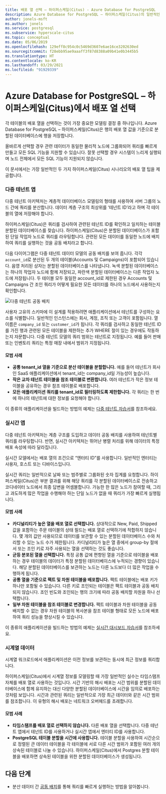 ```yaml
---
title: 배포 열 선택 – 하이퍼스케일(Citus) - Azure Database for PostgreSQL
description: Azure Database for PostgreSQL – 하이퍼스케일(Citus)의 일반적인 시나리오에서 배포 열을 선택하는 방법을 알아봅니다.
author: jonels-msft
ms.author: jonels
ms.service: postgresql
ms.subservice: hyperscale-citus
ms.topic: conceptual
ms.date: 05/06/2019
ms.openlocfilehash: 129eff8c954c0c5469d3607e6ae16ce3202630ed
ms.sourcegitcommit: f28ebb95ae9aaaff3f87d8388a09b41e0b3445b5
ms.translationtype: HT
ms.contentlocale: ko-KR
ms.lasthandoff: 03/29/2021
ms.locfileid: "91929339"
---
```

# <a name="choose-distribution-columns-in-azure-database-for-postgresql--hyperscale-citus"></a>Azure Database for PostgreSQL – 하이퍼스케일(Citus)에서 배포 열 선택

각 테이블의 배포 열을 선택하는 것이 가장 중요한 모델링 결정 중 하나입니다. Azure Database for PostgreSQL – 하이퍼스케일(Citus)은 행의 배포 열 값을 기준으로 분할된 데이터베이스에 행을 저장합니다.

올바르게 선택할 경우 관련 데이터가 동일한 물리적 노드에 그룹화되어 쿼리를 빠르게 만들고 모든 SQL 기능을 지원할 수 있습니다. 잘못 선택할 경우 시스템이 느리게 실행되며 노드 전체에서 모든 SQL 기능이 지원되지 않습니다.

이 문서에서는 가장 일반적인 두 가지 하이퍼스케일(Citus) 시나리오의 배포 열 팁을 제공합니다.

### <a name="multi-tenant-apps"></a>다중 테넌트 앱

다중 테넌트 아키텍처는 계층적 데이터베이스 모델링의 형태를 사용하여 서버 그룹의 노드 간에 쿼리를 분산합니다. 데이터 계층 구조의 최상위를 ‘테넌트 ID’라고 하며 각 테이블의 열에 저장해야 합니다.

하이퍼스케일(Citus)은 쿼리를 검사하여 관련된 테넌트 ID를 확인하고 일치하는 테이블 분할된 데이터베이스를 찾습니다. 하이퍼스케일(Citus)은 분할된 데이터베이스가 포함된 단일 작업자 노드로 쿼리를 라우팅합니다. 관련된 모든 데이터를 동일한 노드에 배치하여 쿼리를 실행하는 것을 공동 배치라고 합니다.

다음 다이어그램은 다중 테넌트 데이터 모델의 공동 배치를 보여 줍니다. 각각 `account_id`로 분산된 두 개의 테이블(Accounts 및 Campaigns)이 포함되어 있습니다. 음영 처리된 상자는 분할된 데이터베이스를 나타냅니다. 녹색 분할된 데이터베이스는 하나의 작업자 노드에 함께 저장되고, 파란색 분할된 데이터베이스는 다른 작업자 노드에 저장됩니다. 두 테이블 모두 동일한 account\_id로 제한된 경우 Accounts 및 Campaigns 간 조인 쿼리가 어떻게 필요한 모든 데이터를 하나의 노드에서 사용하는지 확인합니다.

![다중 테넌트 공동 배치](media/concepts-hyperscale-choosing-distribution-column/multi-tenant-colocation.png)

사용자 고유의 스키마에 이 설계를 적용하려면 애플리케이션에서 테넌트를 구성하는 요소를 식별합니다. 일반적인 인스턴스에는 회사, 계정, 조직 또는 고객이 포함됩니다. 열 이름은 `company_id` 또는 `customer_id`가 됩니다. 각 쿼리를 검사하고 동일한 테넌트 ID를 가진 행과 관련된 모든 테이블을 제한하는 추가 WHERE 절이 있는 경우에도 작동하는지 자문합니다.
다중 테넌트 모델의 쿼리 범위는 테넌트로 지정됩니다. 예를 들어 판매 또는 인벤토리 쿼리는 특정 매장 내에서 범위가 지정됩니다.

#### <a name="best-practices"></a>모범 사례

-   **공통 tenant\_id 열을 기준으로 분산 테이블을 분할합니다.** 예를 들어 테넌트가 회사인 SaaS 애플리케이션에서 tenant\_id는 company\_id일 가능성이 높습니다.
-   **작은 교차 테넌트 테이블을 참조 테이블로 변환합니다.** 여러 테넌트가 작은 정보 테이블을 공유하는 경우 참조 테이블로 배포합니다.
-   **모든 애플리케이션 쿼리를 tenant\_id로 필터링하도록 제한합니다.** 각 쿼리는 한 번에 하나의 테넌트에 대한 정보를 요청해야 합니다.

이 종류의 애플리케이션을 빌드하는 방법의 예제는 [다중 테넌트 자습서](./tutorial-design-database-hyperscale-multi-tenant.md)를 참조하세요.

### <a name="real-time-apps"></a>실시간 앱

다중 테넌트 아키텍처는 계층 구조를 도입하고 데이터 공동 배치를 사용하여 테넌트별 쿼리를 라우팅합니다. 반면, 실시간 아키텍처는 뛰어난 병렬 처리를 위해 데이터의 특정 배포 속성에 따라 달라집니다.

실시간 모델에서는 배포 열의 조건으로 “엔터티 ID”를 사용합니다. 일반적인 엔터티는 사용자, 호스트 또는 디바이스입니다.

실시간 쿼리는 일반적으로 날짜 또는 범주별로 그룹화된 숫자 집계를 요청합니다. 하이퍼스케일(Citus)은 부분 결과를 위해 해당 쿼리를 각 분할된 데이터베이스로 전송하고 코디네이터 노드에서 최종 답변을 어셈블합니다. 가능한 한 많은 노드가 참여할 때, 그리고 과도하게 많은 작업을 수행해야 하는 단일 노드가 없을 때 쿼리가 가장 빠르게 실행됩니다.

#### <a name="best-practices"></a>모범 사례

-   **카디널리티가 높은 열을 배포 열로 선택합니다.** 상대적으로 New, Paid, Shipped 값을 포함하는 주문 테이블의 상태 필드는 배포 열로 선택하기에 적합하지 않습니다. 몇 개의 값만 사용되므로 데이터를 보관할 수 있는 분할된 데이터베이스 수와 처리할 수 있는 노드 수가 제한됩니다. 카디널리티가 높은 열 중에서 group-by 절에서 또는 조인 키로 자주 사용되는 열을 선택하는 것도 좋습니다.
-   **균등 분포된 열을 선택합니다.** 특정 공통 값에 편향된 열을 기준으로 테이블을 배포하는 경우 테이블의 데이터가 특정 분할된 데이터베이스에 누적되는 경향이 있습니다. 해당 분할된 데이터베이스를 보관하는 노드는 다른 노드보다 더 많은 작업을 수행하게 됩니다.
-   **공통 열을 기준으로 팩트 및 차원 테이블을 배포합니다.**
    팩트 테이블에는 배포 키가 하나만 포함될 수 있습니다. 다른 키로 조인되는 테이블은 팩트 테이블과 공동 배치되지 않습니다. 조인 빈도와 조인되는 행의 크기에 따라 공동 배치할 차원을 하나 선택합니다.
-   **일부 차원 테이블을 참조 테이블로 변경합니다.** 팩트 테이블과 차원 테이블을 공동 배치할 수 없는 경우 차원 테이블의 복사본을 참조 테이블 형태로 모든 노드에 배포하여 쿼리 성능을 향상시킬 수 있습니다.

이 종류의 애플리케이션을 빌드하는 방법의 예제는 [실시간 대시보드 자습서](./tutorial-design-database-hyperscale-realtime.md)를 참조하세요.

### <a name="time-series-data"></a>시계열 데이터

시계열 워크로드에서 애플리케이션은 이전 정보를 보관하는 동시에 최근 정보를 쿼리합니다.

하이퍼스케일(Citus)에서 시계열 정보를 모델링할 때 가장 일반적인 실수는 타임스탬프 자체를 배포 열로 사용하는 것입니다. 시간 기반의 해시 배포는 시간 범위를 분할된 데이터베이스에 함께 유지하는 대신 다양한 분할된 데이터베이스에 시간을 임의로 배포하는 것처럼 보입니다. 시간과 관련된 쿼리는 일반적으로 가장 최근 데이터와 같은 시간 범위를 참조합니다. 이 유형의 해시 배포는 네트워크 오버헤드를 초래합니다.

#### <a name="best-practices"></a>모범 사례

-   **타임스탬프를 배포 열로 선택하지 않습니다.** 다른 배포 열을 선택합니다. 다중 테넌트 앱에서 테넌트 ID를 사용하거나 실시간 앱에서 엔터티 ID를 사용합니다.
-   **PostgreSQL 테이블 분할을 시간에 사용합니다.** 테이블 분할을 사용하여 시간순으로 정렬된 큰 데이터 테이블을 각 테이블에 서로 다른 시간 범위가 포함된 여러 개의 상속된 테이블로 나눌 수 있습니다. 하이퍼스케일(Citus)에서 Postgres 분할 테이블을 배포하면 상속된 테이블을 위한 분할된 데이터베이스가 생성됩니다.

## <a name="next-steps"></a>다음 단계
- 분산 데이터 간 [공동 배치](concepts-hyperscale-colocation.md)를 통해 쿼리를 빠르게 실행하는 방법을 알아봅니다.

